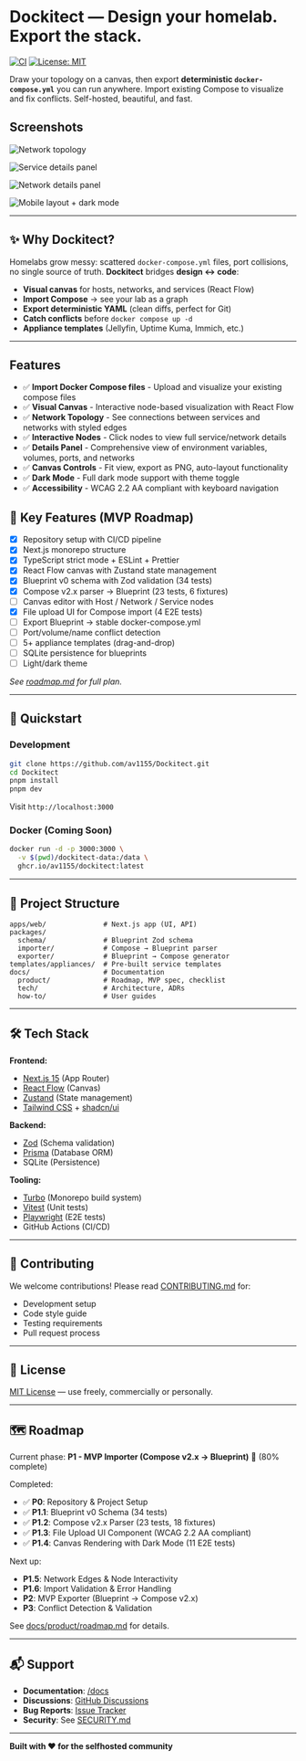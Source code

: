 # Dockitect — Design your homelab. Export the stack.

[![CI](https://github.com/av1155/Dockitect/actions/workflows/ci.yml/badge.svg)](https://github.com/av1155/Dockitect/actions/workflows/ci.yml)
[![License: MIT](https://img.shields.io/badge/License-MIT-yellow.svg)](https://opensource.org/licenses/MIT)

Draw your topology on a canvas, then export **deterministic `docker-compose.yml`** you can run anywhere. Import existing Compose to visualize and fix conflicts. Self-hosted, beautiful, and fast.

## Screenshots

![Network topology](assets/marketing/network.png)

![Service details panel](assets/marketing/side-panel.png)

![Network details panel](assets/marketing/side-panel-network.png)

![Mobile layout + dark mode](assets/marketing/mobile-layout+dark-mode.png)


---

## ✨ Why Dockitect?

Homelabs grow messy: scattered `docker-compose.yml` files, port collisions, no single source of truth. **Dockitect** bridges **design ↔ code**:

- **Visual canvas** for hosts, networks, and services (React Flow)
- **Import Compose** → see your lab as a graph
- **Export deterministic YAML** (clean diffs, perfect for Git)
- **Catch conflicts** before `docker compose up -d`
- **Appliance templates** (Jellyfin, Uptime Kuma, Immich, etc.)

---

## Features

- ✅ **Import Docker Compose files** - Upload and visualize your existing compose files
- ✅ **Visual Canvas** - Interactive node-based visualization with React Flow
- ✅ **Network Topology** - See connections between services and networks with styled edges
- ✅ **Interactive Nodes** - Click nodes to view full service/network details
- ✅ **Details Panel** - Comprehensive view of environment variables, volumes, ports, and networks
- ✅ **Canvas Controls** - Fit view, export as PNG, auto-layout functionality
- ✅ **Dark Mode** - Full dark mode support with theme toggle
- ✅ **Accessibility** - WCAG 2.2 AA compliant with keyboard navigation

## 🎯 Key Features (MVP Roadmap)

- [x] Repository setup with CI/CD pipeline
- [x] Next.js monorepo structure
- [x] TypeScript strict mode + ESLint + Prettier
- [x] React Flow canvas with Zustand state management
- [x] Blueprint v0 schema with Zod validation (34 tests)
- [x] Compose v2.x parser → Blueprint (23 tests, 6 fixtures)
- [ ] Canvas editor with Host / Network / Service nodes
- [x] File upload UI for Compose import (4 E2E tests)
- [ ] Export Blueprint → stable docker-compose.yml
- [ ] Port/volume/name conflict detection
- [ ] 5+ appliance templates (drag-and-drop)
- [ ] SQLite persistence for blueprints
- [ ] Light/dark theme

_See [roadmap.md](docs/product/roadmap.md) for full plan._

---

## 🚀 Quickstart

### Development

```bash
git clone https://github.com/av1155/Dockitect.git
cd Dockitect
pnpm install
pnpm dev
```

Visit `http://localhost:3000`

### Docker (Coming Soon)

```bash
docker run -d -p 3000:3000 \
  -v $(pwd)/dockitect-data:/data \
  ghcr.io/av1155/dockitect:latest
```

---

## 📁 Project Structure

```
apps/web/              # Next.js app (UI, API)
packages/
  schema/              # Blueprint Zod schema
  importer/            # Compose → Blueprint parser
  exporter/            # Blueprint → Compose generator
templates/appliances/  # Pre-built service templates
docs/                  # Documentation
  product/             # Roadmap, MVP spec, checklist
  tech/                # Architecture, ADRs
  how-to/              # User guides
```

---

## 🛠️ Tech Stack

**Frontend:**

- [Next.js 15](https://nextjs.org/) (App Router)
- [React Flow](https://reactflow.dev/) (Canvas)
- [Zustand](https://zustand.docs.pmnd.rs/) (State management)
- [Tailwind CSS](https://tailwindcss.com/) + [shadcn/ui](https://ui.shadcn.com/)

**Backend:**

- [Zod](https://zod.dev/) (Schema validation)
- [Prisma](https://www.prisma.io/) (Database ORM)
- SQLite (Persistence)

**Tooling:**

- [Turbo](https://turbo.build/) (Monorepo build system)
- [Vitest](https://vitest.dev/) (Unit tests)
- [Playwright](https://playwright.dev/) (E2E tests)
- GitHub Actions (CI/CD)

---

## 🤝 Contributing

We welcome contributions! Please read [CONTRIBUTING.md](CONTRIBUTING.md) for:

- Development setup
- Code style guide
- Testing requirements
- Pull request process

---

## 📄 License

[MIT License](LICENSE) — use freely, commercially or personally.

---

## 🗺️ Roadmap

Current phase: **P1 - MVP Importer (Compose v2.x → Blueprint)** 🚧 (80% complete)

Completed:

- ✅ **P0**: Repository & Project Setup
- ✅ **P1.1**: Blueprint v0 Schema (34 tests)
- ✅ **P1.2**: Compose v2.x Parser (23 tests, 18 fixtures)
- ✅ **P1.3**: File Upload UI Component (WCAG 2.2 AA compliant)
- ✅ **P1.4**: Canvas Rendering with Dark Mode (11 E2E tests)

Next up:

- **P1.5**: Network Edges & Node Interactivity
- **P1.6**: Import Validation & Error Handling
- **P2**: MVP Exporter (Blueprint → Compose v2.x)
- **P3**: Conflict Detection & Validation

See [docs/product/roadmap.md](docs/product/roadmap.md) for details.

---

## 📬 Support

- **Documentation**: [/docs](docs/)
- **Discussions**: [GitHub Discussions](https://github.com/av1155/Dockitect/discussions)
- **Bug Reports**: [Issue Tracker](https://github.com/av1155/Dockitect/issues/new/choose)
- **Security**: See [SECURITY.md](SECURITY.md)

---

**Built with ❤️ for the selfhosted community**
